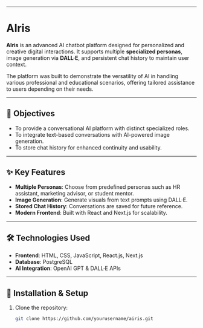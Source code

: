 
---

# AIris

**AIris** is an advanced AI chatbot platform designed for personalized and creative digital interactions. It supports multiple **specialized personas**, image generation via **DALL·E**, and persistent chat history to maintain user context.  

The platform was built to demonstrate the versatility of AI in handling various professional and educational scenarios, offering tailored assistance to users depending on their needs.

---

## 🎯 Objectives
- To provide a conversational AI platform with distinct specialized roles.  
- To integrate text-based conversations with AI-powered image generation.  
- To store chat history for enhanced continuity and usability.  

---

## ✨ Key Features
- **Multiple Personas**: Choose from predefined personas such as HR assistant, marketing advisor, or student mentor.  
- **Image Generation**: Generate visuals from text prompts using DALL·E.  
- **Stored Chat History**: Conversations are saved for future reference.  
- **Modern Frontend**: Built with React and Next.js for scalability.  

---

## 🛠 Technologies Used
- **Frontend**: HTML, CSS, JavaScript, React.js, Next.js  
- **Database**: PostgreSQL  
- **AI Integration**: OpenAI GPT & DALL·E APIs  

---

## 🚀 Installation & Setup
1. Clone the repository:  
   ```bash
   git clone https://github.com/yourusername/airis.git
